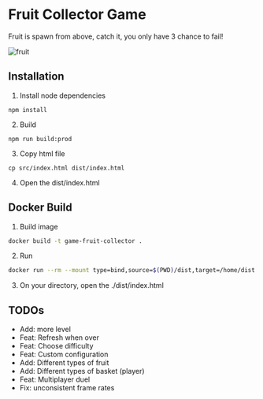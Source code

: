 # Fruit Collector Game

Fruit is spawn from above, catch it, you only have 3 chance to fail!

![fruit](https://github.com/SiapaLupa/fruit-collector-game/assets/110075636/0f61601f-9329-45a4-b876-064e0cbce49d)

## Installation

1. Install node dependencies
```shell
npm install
```

2. Build
```shell
npm run build:prod
```

3. Copy html file
```shell
cp src/index.html dist/index.html
```

4. Open the dist/index.html

## Docker Build

1. Build image
```sh
docker build -t game-fruit-collector .
```

2. Run
```sh
docker run --rm --mount type=bind,source=$(PWD)/dist,target=/home/dist game-fruit-collector
```

3. On your directory, open the ./dist/index.html

## TODOs

- Add: more level
- Feat: Refresh when over
- Feat: Choose difficulty
- Feat: Custom configuration
- Add: Different types of fruit
- Add: Different types of basket (player)
- Feat: Multiplayer duel
- Fix: unconsistent frame rates
